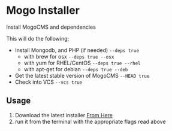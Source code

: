 # Mogo Installer

Install MogoCMS and dependencies

This will do the following;

- Install Mongodb, and PHP (if needed) `--deps true`
  - with brew for osx `--deps true --osx`
  - with yum for RHEL/CentOS `--deps true --rhel`
  - with apt-get for debian `--deps true --deb`
- Get the latest stable version of MogoCMS `--HEAD true`
- Check into VCS `--vcs true`

## Usage

1. Download the latest installer [From Here](https://github.com/MogoCMS/mogo-installer/releases)
2. run it from the terminal with the appropriate flags read above
